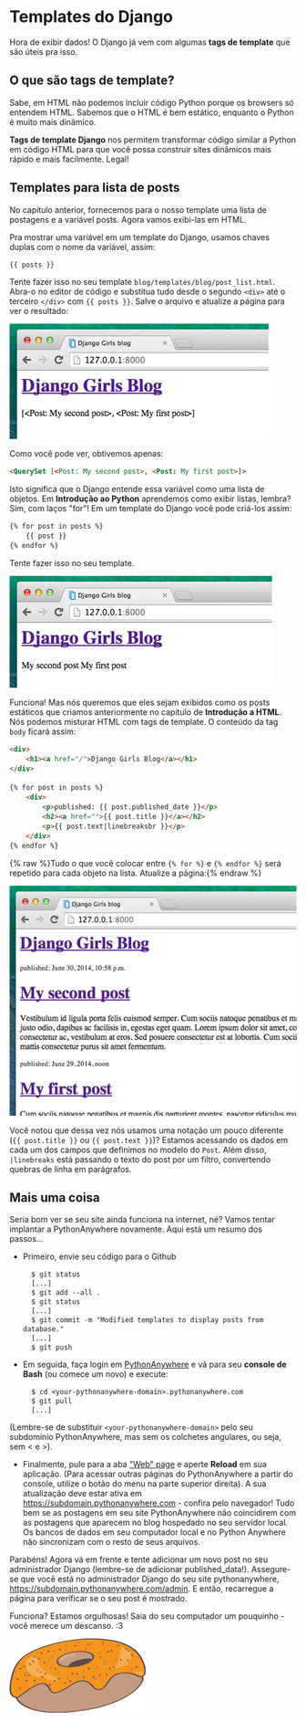 # Templates do Django

Hora de exibir dados! O Django já vem com algumas **tags de template** que são úteis pra isso.

## O que são tags de template?

Sabe, em HTML não podemos incluir código Python porque os browsers só entendem HTML. Sabemos que o HTML é bem estático, enquanto o Python é muito mais dinâmico.

**Tags de template Django** nos permitem transformar código similar a Python em código HTML para que você possa construir sites dinâmicos mais rápido e mais facilmente. Legal!

## Templates para lista de posts

No capítulo anterior, fornecemos para o nosso template uma lista de postagens e a variável <o>posts</o>. Agora vamos exibi-las em HTML.

Pra mostrar uma variável em um template do Django, usamos chaves duplas com o nome da variável, assim:



```html
{{ posts }}
```

Tente fazer isso no seu template `blog/templates/blog/post_list.html`. Abra-o no editor de código e substitua tudo desde o segundo `<div>` até o terceiro `</div>` com `{{ posts }}`. Salve o arquivo e atualize a página para ver o resultado:

![Figura 13.1](https://github.com/fga-eps-mds/2020.1-Grupo4-FrontEnd/blob/41-tutorial/src/assets/tutorial/images/20.1.png?raw=true)

Como você pode ver, obtivemos apenas:



```html
<QuerySet [<Post: My second post>, <Post: My first post>]>
```

Isto significa que o Django entende essa variável como uma lista de objetos. Em **Introdução ao Python** aprendemos como exibir listas, lembra? Sim, com laços "for"! Em um template do Django você pode criá-los assim:



```html
{% for post in posts %}
    {{ post }}
{% endfor %}
```

Tente fazer isso no seu template.

![Figura 13.2](https://github.com/fga-eps-mds/2020.1-Grupo4-FrontEnd/blob/41-tutorial/src/assets/tutorial/images/20.2.png?raw=true)

Funciona! Mas nós queremos que eles sejam exibidos como os posts estáticos que criamos anteriormente no capítulo de **Introdução a HTML**. Nós podemos misturar HTML com tags de template. O conteúdo da tag `body` ficará assim:



```html
<div>
    <h1><a href="/">Django Girls Blog</a></h1>
</div>

{% for post in posts %}
    <div>
        <p>published: {{ post.published_date }}</p>
        <h2><a href="">{{ post.title }}</a></h2>
        <p>{{ post.text|linebreaksbr }}</p>
    </div>
{% endfor %}
```

{% raw %}Tudo o que você colocar entre `{% for %}` e `{% endfor %}` será repetido para cada objeto na lista. Atualize a página:{% endraw %}

![Figura 13.3](https://github.com/fga-eps-mds/2020.1-Grupo4-FrontEnd/blob/41-tutorial/src/assets/tutorial/images/20.3.png?raw=true)

Você notou que dessa vez nós usamos uma notação um pouco diferente (`{{ post.title }}` ou `{{ post.text }}`)? Estamos acessando os dados em cada um dos campos que definimos no modelo do `Post`. Além disso, `|linebreaks` está passando o texto do post por um filtro, convertendo quebras de linha em parágrafos.

## Mais uma coisa

Seria bom ver se seu site ainda funciona na internet, né? Vamos tentar implantar a PythonAnywhere novamente. Aqui está um resumo dos passos…

* Primeiro, envie seu código para o Github


        $ git status
        [...]
        $ git add --all .
        $ git status
        [...]
        $ git commit -m "Modified templates to display posts from database."
        [...]
        $ git push


* Em seguida, faça login em [PythonAnywhere](https://www.pythonanywhere.com/consoles/) e vá para seu **console de Bash** (ou comece um novo) e execute:
    
    
        $ cd <your-pythonanywhere-domain>.pythonanywhere.com
        $ git pull
        [...]


(Lembre-se de substituir `<your-pythonanywhere-domain>` pelo seu subdomínio PythonAnywhere, mas sem os colchetes angulares, ou seja, sem < e >).

* Finalmente, pule para a aba ["Web" page](https://www.pythonanywhere.com/web_app_setup/) e aperte **Reload** em sua aplicação. (Para acessar outras páginas do PythonAnywhere a partir do console, utilize o botão do menu na parte superior direita). A sua atualização deve estar ativa em https://subdomain.pythonanywhere.com - confira pelo navegador! Tudo bem se as postagens em seu site PythonAnywhere não coincidirem com as postagens que aparecem no blog hospedado no seu servidor local. Os bancos de dados em seu computador local e no Python Anywhere não sincronizam com o resto de seus arquivos.

Parabéns! Agora vá em frente e tente adicionar um novo post no seu administrador Django (lembre-se de adicionar published_data!). Assegure-se que você está no administrador Django do seu site pythonanywhere, https://subdomain.pythonanywhere.com/admin. E então, recarregue a página para verificar se o seu post é mostrado.

Funciona? Estamos orgulhosas! Saia do seu computador um pouquinho - você merece um descanso. :3

![Figura 13.4](https://github.com/fga-eps-mds/2020.1-Grupo4-FrontEnd/blob/41-tutorial/src/assets/tutorial/images/20.4.png?raw=true)